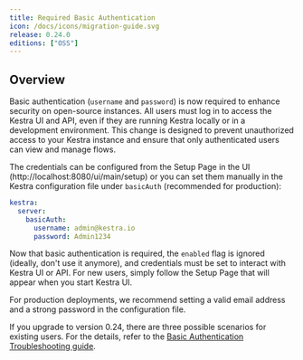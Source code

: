```yaml
---
title: Required Basic Authentication
icon: /docs/icons/migration-guide.svg
release: 0.24.0
editions: ["OSS"]
---
```


## Overview

Basic authentication (`username` and `password`) is now required to enhance security on open-source instances. All users must log in to access the Kestra UI and API, even if they are running Kestra locally or in a development environment. This change is designed to prevent unauthorized access to your Kestra instance and ensure that only authenticated users can view and manage flows.

The credentials can be configured from the Setup Page in the UI (http://localhost:8080/ui/main/setup) or you can set them manually in the Kestra configuration file under `basicAuth` (recommended for production):

```yaml
kestra:
  server:
    basicAuth:
      username: admin@kestra.io
      password: Admin1234
```

Now that basic authentication is required, the `enabled` flag is ignored (ideally, don't use it anymore), and credentials must be set to interact with Kestra UI or API. For new users, simply follow the Setup Page that will appear when you start Kestra UI. 

For production deployments, we recommend setting a valid email address and a strong password in the configuration file.

If you upgrade to version 0.24, there are three possible scenarios for existing users. For the details, refer to the [Basic Authentication Troubleshooting guide](../../09.administrator-guide/basic-auth-troubleshooting.md).
